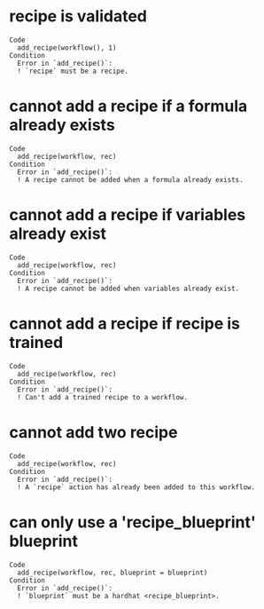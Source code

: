 # recipe is validated

    Code
      add_recipe(workflow(), 1)
    Condition
      Error in `add_recipe()`:
      ! `recipe` must be a recipe.

# cannot add a recipe if a formula already exists

    Code
      add_recipe(workflow, rec)
    Condition
      Error in `add_recipe()`:
      ! A recipe cannot be added when a formula already exists.

# cannot add a recipe if variables already exist

    Code
      add_recipe(workflow, rec)
    Condition
      Error in `add_recipe()`:
      ! A recipe cannot be added when variables already exist.

# cannot add a recipe if recipe is trained

    Code
      add_recipe(workflow, rec)
    Condition
      Error in `add_recipe()`:
      ! Can't add a trained recipe to a workflow.

# cannot add two recipe

    Code
      add_recipe(workflow, rec)
    Condition
      Error in `add_recipe()`:
      ! A `recipe` action has already been added to this workflow.

# can only use a 'recipe_blueprint' blueprint

    Code
      add_recipe(workflow, rec, blueprint = blueprint)
    Condition
      Error in `add_recipe()`:
      ! `blueprint` must be a hardhat <recipe_blueprint>.

